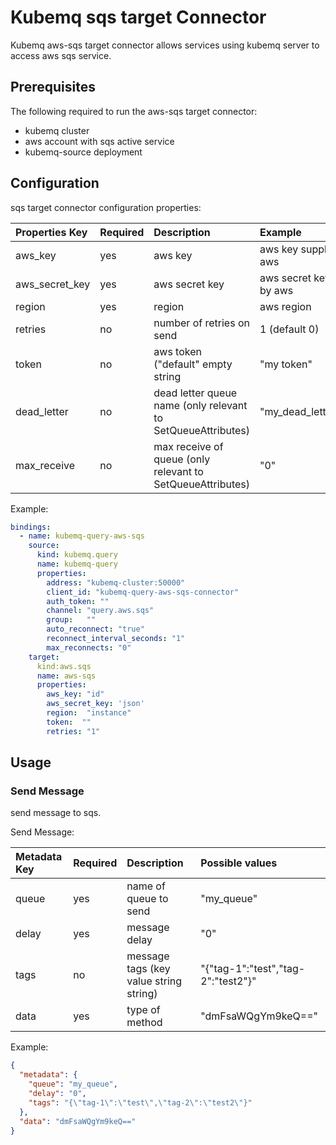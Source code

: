# Kubemq sqs target Connector

Kubemq aws-sqs target connector allows services using kubemq server to access aws sqs service.

## Prerequisites
The following required to run the aws-sqs target connector:

- kubemq cluster
- aws account with sqs active service
- kubemq-source deployment

## Configuration

sqs target connector configuration properties:

| Properties Key | Required | Description                                                       | Example                     |
|:---------------|:---------|:------------------------------------------------------------------|:----------------------------|
| aws_key        | yes      | aws key                                                           | aws key supplied by aws         |
| aws_secret_key | yes      | aws secret key                                                    | aws secret key supplied by aws  |
| region         | yes      | region                                                            | aws region                      |
| retries        | no       | number of retries on send                                         | 1 (default 0)                   |
| token          | no       | aws token ("default" empty string                                 | "my token"                      |
| dead_letter    | no       | dead letter queue name (only relevant to SetQueueAttributes)      | "my_dead_letter_queue"          |
| max_receive    | no       | max receive of queue (only relevant to SetQueueAttributes)        | "0"                              |


Example:

```yaml
bindings:
  - name: kubemq-query-aws-sqs
    source:
      kind: kubemq.query
      name: kubemq-query
      properties:
        address: "kubemq-cluster:50000"
        client_id: "kubemq-query-aws-sqs-connector"
        auth_token: ""
        channel: "query.aws.sqs"
        group:   ""
        auto_reconnect: "true"
        reconnect_interval_seconds: "1"
        max_reconnects: "0"
    target:
      kind:aws.sqs
      name: aws-sqs
      properties:
        aws_key: "id"
        aws_secret_key: 'json'
        region:  "instance"
        token:  ""
        retries: "1"
```

## Usage

### Send Message

send message to sqs.

Send Message:

| Metadata Key      | Required | Description                             | Possible values                            |
|:------------------|:---------|:----------------------------------------|:-------------------------------------------|
| queue             | yes      | name of queue to send                   | "my_queue"                           |
| delay             | yes      | message delay                           | "0"                                  |
| tags              | no       | message tags (key value string string)  | "{"tag-1":"test","tag-2":"test2"}"   |
| data              | yes      | type of method                          | "dmFsaWQgYm9keQ=="                        |


Example:

```json
{
  "metadata": {
    "queue": "my_queue",
    "delay": "0",
    "tags": "{\"tag-1\":\"test\",\"tag-2\":\"test2\"}"
  },
  "data": "dmFsaWQgYm9keQ=="
}
```



